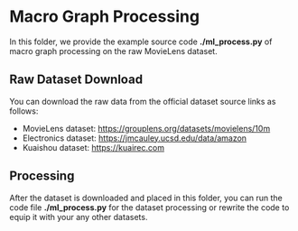 # Macro Graph Processing
In this folder, we provide the example source code **./ml_process.py** of macro graph processing on the raw MovieLens dataset.


## Raw Dataset Download
You can download the raw data from the official dataset source links as follows:
* MovieLens dataset: https://grouplens.org/datasets/movielens/10m
* Electronics dataset: https://jmcauley.ucsd.edu/data/amazon
* Kuaishou dataset: https://kuairec.com

## Processing
After the dataset is downloaded and placed in this folder, you can run the code file **./ml_process.py** for the dataset processing or rewrite the code to equip it with your any other datasets.

